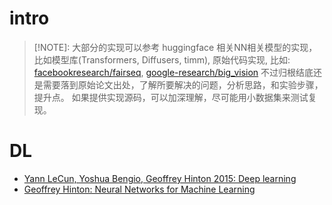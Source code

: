 # intro

> [!NOTE]: 
> 大部分的实现可以参考 huggingface 相关NN相关模型的实现，比如模型库(Transformers, Diffusers, timm), 
> 原始代码实现, 比如: [facebookresearch/fairseq](https://github.com/facebookresearch/fairseq), [google-research/big_vision](https://github.com/google-research/big_vision)
> 不过归根结底还是需要落到原始论文出处，了解所要解决的问题，分析思路，和实验步骤，提升点。
> 如果提供实现源码，可以加深理解，尽可能用小数据集来测试复现。

# DL
- [Yann LeCun, Yoshua Bengio, Geoffrey Hinton 2015: Deep learning](https://www.cs.toronto.edu/~hinton/absps/NatureDeepReview.pdf)
- [Geoffrey Hinton: Neural Networks for Machine Learning](https://www.youtube.com/playlist?list=PLLssT5z_DsK_gyrQ_biidwvPYCRNGI3iv)
